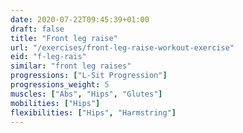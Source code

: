 ```yaml
---
date: 2020-07-22T09:45:39+01:00
draft: false
title: "Front leg raise"
url: "/exercises/front-leg-raise-workout-exercise"
eid: "f-leg-rais"
similar: "front leg raises"
progressions: ["L-Sit Progression"]
progressions_weight: 5
muscles: ["Abs", "Hips", "Glutes"]
mobilities: ["Hips"]
flexibilities: ["Hips", "Harmstring"]
---
```

